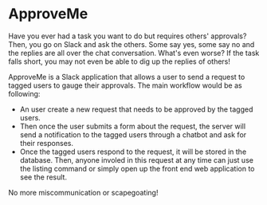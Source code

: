 # ApproveMe
      
Have you ever had a task you want to do but requires others' approvals? Then, you go on Slack and ask the others. Some say yes, some say no and the replies are all over the chat conversation. What's even worse? If the task falls short, you may not even be able to dig up the replies of others!
     
ApproveMe is a Slack application that allows a user to send a request to tagged users to gauge their approvals. The main workflow would be as following:
* An user create a new request that needs to be approved by the tagged users.
* Then once the user submits a form about the request, the server will send a notification to the tagged users through a chatbot and ask for their responses.
* Once the tagged users respond to the request, it will be stored in the database. Then, anyone involed in this request at any time can just use the listing command or simply open up the front end web application to see the result.

No more miscommunication or scapegoating!
